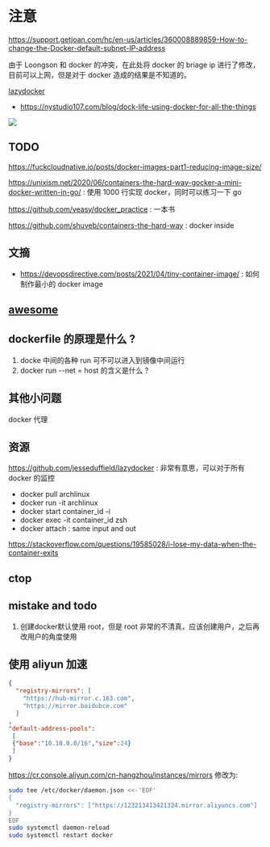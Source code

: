 # 注意
https://support.getjoan.com/hc/en-us/articles/360008889859-How-to-change-the-Docker-default-subnet-IP-address

由于 Loongson 和 docker 的冲突，在此处将 docker 的 briage ip 进行了修改，目前可以上网，但是对于 docker 造成的结果是不知道的。


[lazydocker](https://github.com/jesseduffield/lazydocker)
- https://nystudio107.com/blog/dock-life-using-docker-for-all-the-things

![](https://nystudio107-ems2qegf7x6qiqq.netdna-ssl.com/img/blog/_1200x409_crop_center-center_100_line/anatomy-of-a-docker-alias.png.webp)

## TODO
https://fuckcloudnative.io/posts/docker-images-part1-reducing-image-size/

https://unixism.net/2020/06/containers-the-hard-way-gocker-a-mini-docker-written-in-go/ : 使用 1000 行实现 docker，同时可以练习一下 go

https://github.com/yeasy/docker_practice : 一本书

https://github.com/shuveb/containers-the-hard-way : docker inside

## 文摘
- https://devopsdirective.com/posts/2021/04/tiny-container-image/ : 如何制作最小的 docker image

## [awesome](https://github.com/veggiemonk/awesome-docker)

## dockerfile 的原理是什么 ?
1. docke 中间的各种 run 可不可以进入到镜像中间运行
2. docker run --net = host 的含义是什么 ?

## 其他小问题
docker 代理

## 资源
https://github.com/jesseduffield/lazydocker : 非常有意思，可以对于所有 docker 的监控


- docker pull archlinux
- docker run -it archlinux
- docker start container_id -i
- docker exec -it container_id zsh
- docker attach : same input and out

https://stackoverflow.com/questions/19585028/i-lose-my-data-when-the-container-exits

## ctop

## mistake and todo
1. 创建docker默认使用 root，但是 root 非常的不清真，应该创建用户，之后再改用户的角度使用

## 使用 aliyun 加速
```json
{
  "registry-mirrors": [
    "https://hub-mirror.c.163.com",
    "https://mirror.baidubce.com"
  ]
,
"default-address-pools":
 [
 {"base":"10.10.0.0/16","size":24}
 ]
}
```
https://cr.console.aliyun.com/cn-hangzhou/instances/mirrors 修改为:

```sh
sudo tee /etc/docker/daemon.json <<-'EOF'
{
  "registry-mirrors": ["https://123213413421324.mirror.aliyuncs.com"]
}
EOF
sudo systemctl daemon-reload
sudo systemctl restart docker
```
